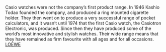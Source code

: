 Casio watches were not the company’s first product range. In 1946 Kashio Todao founded the company, and produced a ring mounted cigarette holder. They then went on to produce a very successful range of pocket calculators, and it wasn’t until 1974 that the first Casio watch, the Casiotron Electronic, was produced. Since then they have produced some of the world’s most innovative and stylish watches. Their wide range means that they have remained as firm favourite with all ages and for all occasions.
 <a href="http://www.carebeau-enjoy.com/shoponlinejp.asp?cheap=shop/a/b/products/01141.html" title="LOEWE">LOEWE</a>